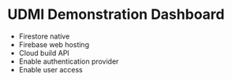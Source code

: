 # UDMI Demonstration Dashboard

* Firestore native
* Firebase web hosting
* Cloud build API
* Enable authentication provider
* Enable user access
